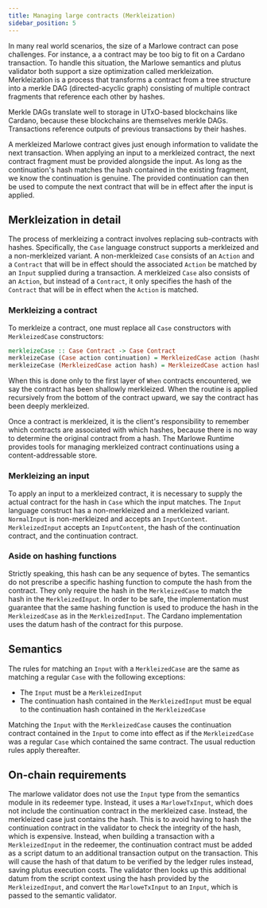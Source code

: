 ```yaml
---
title: Managing large contracts (Merkleization)
sidebar_position: 5
---
```


In many real world scenarios, the size of a Marlowe contract can pose challenges. For instance,
a a contract may be too big to fit on a Cardano transaction. To handle this
situation, the Marlowe semantics and plutus validator both support a size optimization
called merkleization. Merkleization is a process that transforms a contract
from a tree structure into a merkle DAG (directed-acyclic graph) consisting of
multiple contract fragments that reference each other by hashes.

Merkle DAGs translate well to storage in UTxO-based blockchains like Cardano,
because these blockchains are themselves merkle DAGs. Transactions reference
outputs of previous transactions by their hashes.

A merkleized Marlowe contract gives just enough information to validate the
next transaction. When applying an input to a merkleized contract, the next
contract fragment must be provided alongside the input. As long as the
continuation's hash matches the hash contained in the existing fragment, we
know the continuation is genuine. The provided continuation can then be used to
compute the next contract that will be in effect after the input is applied.

## Merkleization in detail

The process of merkleizing a contract involves replacing sub-contracts with
hashes. Specifically, the `Case` language construct supports a merkleized and a
non-merkleized variant. A non-merkleized `Case` consists of an `Action`  and a
`Contract` that will be in effect should the associated `Action` be matched by
an `Input` supplied during a transaction.  A merkleized `Case` also consists of
an `Action`, but instead of a `Contract`, it only specifies the hash of the
`Contract` that will be in effect when the `Action` is matched.

### Merkleizing a contract

To merkleize a contract, one must replace all `Case` constructors with
`MerkleizedCase` constructors:

```hs
merkleizeCase :: Case Contract -> Case Contract
merkleizeCase (Case action continuation) = MerkleizedCase action (hashContract continuation)
merkleizeCase (MerkleizedCase action hash) = MerkleizedCase action hash
```

When this is done only to the first layer of `When` contracts encountered, we
say the contract has been shallowly merkleized. When the routine is applied
recursively from the bottom of the contract upward, we say the contract has
been deeply merkleized.

Once a contract is merkleized, it is the client's responsibility to remember
which contracts are associated with which hashes, because there is no way to
determine the original contract from a hash. The Marlowe Runtime provides tools
for managing merkleized contract continuations using a content-addressable
store.

### Merkleizing an input

To apply an input to a merkleized contract, it is necessary to supply the actual
contract for the hash in `Case` which the input matches. The `Input` language
construct has a non-merkleized and a merkleized variant. `NormalInput` is
non-merkleized and accepts an `InputContent`. `MerkleizedInput` accepts an
`InputContent`, the hash of the continuation contract, and the continuation
contract.

### Aside on hashing functions

Strictly speaking, this hash can be any sequence of bytes. The semantics do not
prescribe a specific hashing function to compute the hash from the contract.
They only require the hash in the `MerkleizedCase` to match the hash in the
`MerkleizedInput`. In order to be safe, the implementation must guarantee that
the same hashing function is used to produce the hash in the `MerkleizedCase` as
in the `MerkleizedInput`. The Cardano implementation uses the datum hash of the
contract for this purpose.

## Semantics

The rules for matching an `Input` with a `MerkleizedCase` are the same as
matching a regular `Case` with the following exceptions:

- The `Input` must be a `MerkleizedInput`
- The continuation hash contained in the `MerkleizedInput` must be equal to the
  continuation hash contained in the `MerkleizedCase`

Matching the `Input` with the `MerkleizedCase` causes the continuation contract
contained in the `Input` to come into effect as if the `MerkleizedCase` was a
regular `Case` which contained the same contract. The usual reduction rules
apply thereafter.

## On-chain requirements

The marlowe validator does not use the `Input` type from the semantics module
in its redeemer type. Instead, it uses a `MarloweTxInput`, which does not
include the continuation contract in the merkleized case. Instead, the
merkleized case just contains the hash. This is to avoid having to hash the
continuation contract in the validator to check the integrity of the hash, which
is expensive. Instead, when building a transaction with a `MerkleizedInput` in
the redeemer, the continuation contract must be added as a script datum to an
additional transaction output on the transaction. This will cause the hash of
that datum to be verified by the ledger rules instead, saving plutus execution
costs. The validator then looks up this additional datum from the script
context using the hash provided by the `MerkleizedInput`, and convert the
`MarloweTxInput` to an `Input`, which is passed to the semantic validator.
